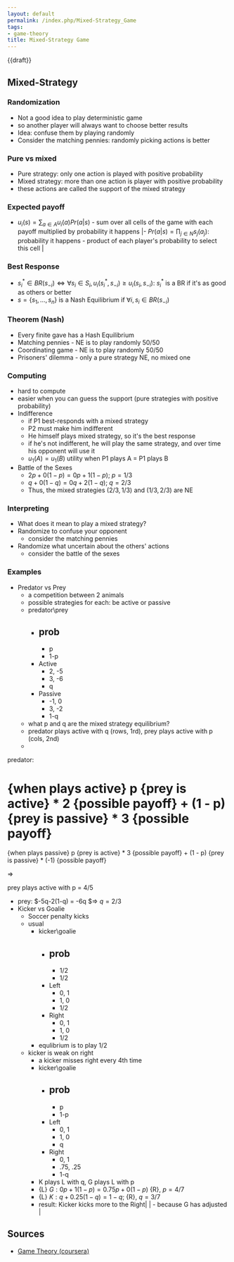 ```yaml
---
layout: default
permalink: /index.php/Mixed-Strategy_Game
tags:
- game-theory
title: Mixed-Strategy Game
---
```

{{draft}}

## Mixed-Strategy

### Randomization
- Not a good idea to play deterministic game
- so another player will always want to choose better results
- Idea: confuse them by playing randomly
- Consider the matching pennies: randomly picking actions is better

### Pure vs mixed
- Pure strategy: only one action is played with positive probability
- Mixed strategy: more than one action is player with positive probability
- these actions are called the support of the mixed strategy

### Expected payoff
- $u_i(s) = \sum_{a \in A} u_i(a) Pr(a |  s)$ - sum over all cells of the game with each payoff multiplied by probability it happens  |- $Pr(a |  s) = \prod_{j \in N} s_j(a_j)$: probability it happens - product of each player's probability to select this cell |

### Best Response
- $s^*_i \in BR(s_{-i}) \iff \forall s_i \in S_i, u_i(s^*_i, s_{-i}) \geqslant u_i(s_i, s_{-i})$: $s^*_i$ is a BR if it's as good as others or better
- $s = \{s_1, ..., s_n\}$ is a Nash Equilibrium if $\forall i, s_i \in BR(s_{-i})$


### Theorem (Nash)
- Every finite gave has a Hash Equilibrium
- Matching pennies - NE is to play randomly 50/50 
- Coordinating game - NE is to play randomly 50/50
- Prisoners' dilemma - only a pure strategy NE, no mixed one

### Computing
- hard to compute
- easier when you can guess the support (pure strategies with positive probability)
- Indifference
  - if P1 best-responds with a mixed strategy
  - P2 must make him indifferent
  - He himself plays mixed strategy, so it's the best response
  - if he's not indifferent, he will play the same strategy, and over time his opponent will use it
  - $u_1(A) = u_1(B)$
utility when P1 plays A = P1 plays B
- Battle of the Sexes
  - $2p+0(1-p) = 0p + 1(1-p)$; $p = 1/3$
  - $q+0(1-q) = 0q+2(1-q)$; $q = 2/3$
  - Thus, the mixed strategies $(2/3, 1/3)$ and $(1/3, 2/3)$ are NE

### Interpreting
- What does it mean to play a mixed strategy?
- Randomize to confuse your opponent
  - consider the matching pennies
- Randomize what uncertain about the others' actions
  - consider the battle of the sexes

### Examples
- Predator vs Prey
  - a competition between 2 animals
  - possible strategies for each: be active or passive
  - predator\prey
    - prob
      - 
      - p
      - 1-p
    - Active
      - 2, -5
      - 3, -6
      - q
    - Passive
      - -1, 0
      - 3, -2
      - 1-q
  - what p and q are the mixed strategy equilibrium?
  - predator plays active with q (rows, 1rd), 
prey plays active with p (cols, 2nd)
  - 

predator:

 {when plays active} 
 p {prey is active} * 2 {possible payoff}
 +
 (1 - p) {prey is passive} * 3 {possible payoff} 
 = 
 {when plays passive}
 p {prey is active} * 3 {possible payoff}
 +
 (1 - p) {prey is passive} * (-1) {possible payoff} 

=>

 prey plays active with p = 4/5

  - prey: $-5q-2(1-q) = -6q $=> $q = 2/3$
- Kicker vs Goalie
  - Soccer penalty kicks 
  - usual
    - kicker\goalie
      - prob
        - 
        - 1/2
        - 1/2
      - Left
        - 0, 1
        - 1, 0
        - 1/2
      - Right
        - 0, 1
        - 1, 0
        - 1/2
    - equlibrium is to play 1/2
  - kicker is weak on right
    - a kicker misses right every 4th time
    - kicker\goalie
      - prob
        - 
        - p
        - 1-p
      - Left
        - 0, 1
        - 1, 0
        - q
      - Right
        - 0, 1
        - .75, .25
        - 1-q
    - K plays L with q, G plays L with p
    - {L} $G: 0p+1(1-p) = 0.75p+0(1-p)$ {R}, $p = 4/7$
    - {L} $K: q+0.25(1-q)  = 1-q;$ {R}, $q = 3/7$ 
    - result: Kicker kicks more to the Right|   |    - because G has adjusted |
## Sources
- [Game Theory (coursera)](Game_Theory_(coursera))
